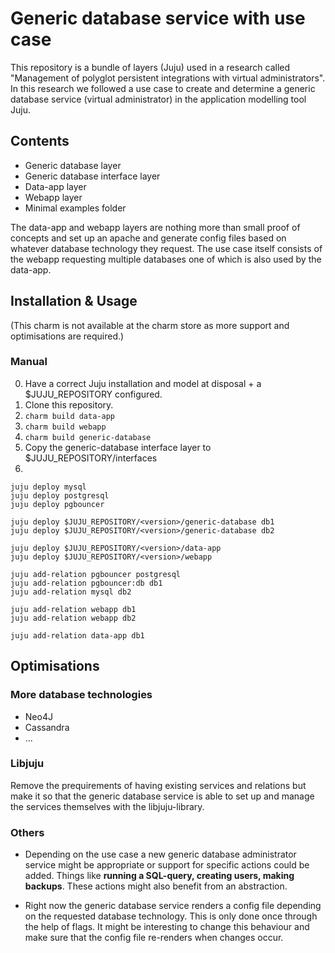 # Generic database service with use case

This repository is a bundle of layers (Juju) used in a research called "Management of polyglot persistent integrations with virtual administrators". In this research we followed a use case to create and determine a generic database service (virtual administrator) in the application modelling tool Juju. 

## Contents

- Generic database layer
- Generic database interface layer
- Data-app layer
- Webapp layer
- Minimal examples folder

The data-app and webapp layers are nothing more than small proof of concepts and set up an apache and generate config files based on whatever database technology they request. The use case itself consists of the webapp requesting multiple databases one of which is also used by the data-app. 


## Installation & Usage

(This charm is not available at the charm store as more support and optimisations are required.)

### Manual

0. Have a correct Juju installation and model at disposal + a $JUJU_REPOSITORY configured.
1. Clone this repository.
2. ``charm build data-app``
3. ``charm build webapp``
4. ``charm build generic-database``
5. Copy the generic-database interface layer to $JUJU_REPOSITORY/interfaces
6. 

```
juju deploy mysql
juju deploy postgresql
juju deploy pgbouncer

juju deploy $JUJU_REPOSITORY/<version>/generic-database db1
juju deploy $JUJU_REPOSITORY/<version>/generic-database db2
  
juju deploy $JUJU_REPOSITORY/<version>/data-app
juju deploy $JUJU_REPOSITORY/<version>/webapp
  
juju add-relation pgbouncer postgresql
juju add-relation pgbouncer:db db1
juju add-relation mysql db2

juju add-relation webapp db1
juju add-relation webapp db2

juju add-relation data-app db1

```
## Optimisations

### More database technologies

- Neo4J
- Cassandra
- ...

### Libjuju

Remove the prequirements of having existing services and relations but make it so that the generic database service is able to set up and manage the services themselves with the libjuju-library.


### Others

- Depending on the use case a new generic database administrator service might be appropriate or support for specific actions could be added. Things like **running a SQL-query, creating users, making backups**. These actions might also benefit from an abstraction.

- Right now the generic database service renders a config file depending on the requested database technology. This is only done once through the help of flags. It might be interesting to change this behaviour and make sure that the config file re-renders when changes occur.
